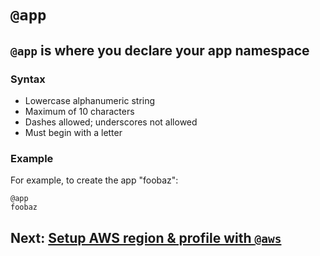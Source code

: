 # `@app`

## `@app` is where you declare your app namespace

### Syntax
- Lowercase alphanumeric string
- Maximum of 10 characters
- Dashes allowed; underscores not allowed
- Must begin with a letter

### Example
For example, to create the app "foobaz":

```arc
@app
foobaz
```

## Next: [Setup AWS region & profile with `@aws`](/reference/aws)
